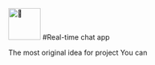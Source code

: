 <img src="https://fonts.gstatic.com/s/e/notoemoji/latest/1f44b/512.gif" alt="👋" width="64" height="64">
#Real-time chat app




The most original idea for project 
You can 
